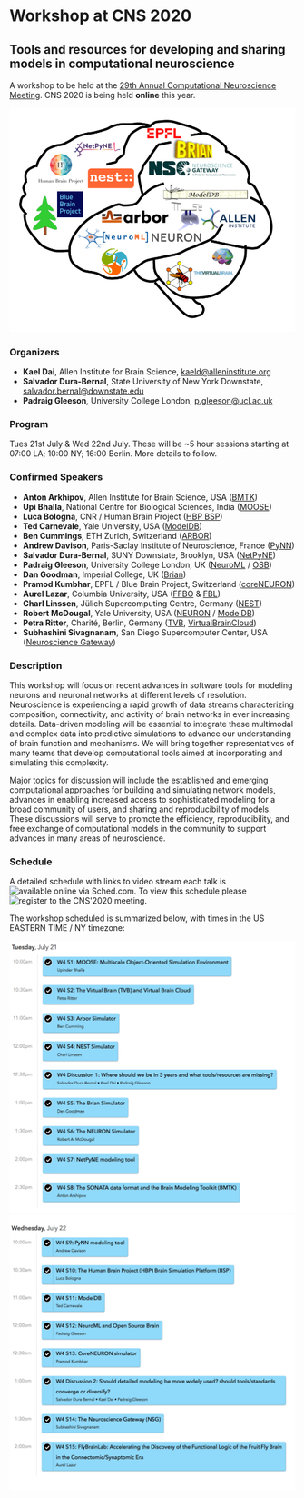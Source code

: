 # Workshop at CNS 2020

## Tools and resources for developing and sharing models in computational neuroscience

A workshop to be held at the [29th Annual Computational Neuroscience Meeting](https://www.cnsorg.org/cns-2020). 
CNS 2020 is being held **online** this year. 

![CNS2020 Workshop](images/cns2020_workshop_logo.png)

### Organizers

- **Kael Dai**, Allen Institute for Brain Science, kaeld@alleninstitute.org 
- **Salvador Dura-Bernal**, State University of New York Downstate, salvador.bernal@downstate.edu
- **Padraig Gleeson**, University College London, p.gleeson@ucl.ac.uk

### Program

Tues 21st July & Wed 22nd July. These will be ~5 hour sessions starting at 07:00 LA; 10:00 NY; 16:00 Berlin. More details to follow.

### Confirmed Speakers

- **Anton Arkhipov**, Allen Institute for Brain Science, USA ([BMTK](https://alleninstitute.github.io/bmtk/)) 
- **Upi Bhalla**, National Centre for Biological Sciences, India ([MOOSE](https://moose.ncbs.res.in/))
- **Luca Bologna**, CNR / Human Brain Project ([HBP BSP](https://www.humanbrainproject.eu/en/brain-simulation/brain-simulation-platform/))
- **Ted Carnevale**, Yale University, USA ([ModelDB](https://senselab.med.yale.edu/ModelDB))
- **Ben Cummings**, ETH Zurich, Switzerland ([ARBOR](https://github.com/arbor-sim/arbor))
- **Andrew Davison**, Paris-Saclay Institute of Neuroscience, France ([PyNN](http://neuralensemble.org/PyNN/))
- **Salvador Dura-Bernal**, SUNY Downstate, Brooklyn, USA ([NetPyNE](http://netpyne.org/)) 
- **Padraig Gleeson**, University College London, UK ([NeuroML](http://www.neuroml.org) / [OSB](http://www.opensourcebrain.org)) 
- **Dan Goodman**, Imperial College, UK ([Brian](https://briansimulator.org/)) 
- **Pramod Kumbhar**, EPFL / Blue Brain Project, Switzerland ([coreNEURON](https://neuron.yale.edu/neuron/)) 
- **Aurel Lazar**, Columbia University, USA ([FFBO](http://fruitflybrain.org) & [FBL](https://flybrainlab.github.io))
- **Charl Linssen**, Jülich Supercomputing Centre, Germany ([NEST](https://nest-simulator.org)) 
- **Robert McDougal**, Yale University, USA ([NEURON](https://neuron.yale.edu/neuron/) / [ModelDB](https://senselab.med.yale.edu/ModelDB)) 
- **Petra Ritter**, Charité, Berlin, Germany ([TVB](https://www.thevirtualbrain.org), [VirtualBrainCloud](https://virtualbraincloud-2020.eu/))
- **Subhashini Sivagnanam**, San Diego Supercomputer Center, USA ([Neuroscience Gateway](https://www.nsgportal.org))


### Description

This workshop will focus on recent advances in software tools for modeling neurons 
and neuronal networks at different levels of resolution. Neuroscience is experiencing 
a rapid growth of data streams characterizing composition, connectivity, and activity 
of brain networks in ever increasing details. Data-driven modeling will be essential 
to integrate these multimodal and complex data into predictive simulations to advance our 
understanding of brain function and mechanisms. We will bring together representatives of 
many teams that develop computational tools aimed at incorporating and simulating this complexity. 

Major topics for discussion will include the established and emerging computational approaches for 
building and simulating network models, advances in enabling increased access to sophisticated 
modeling for a broad community of users, and sharing and reproducibility of models. 
These discussions will serve to promote the efficiency, reproducibility, and free exchange of 
computational models in the community to support advances in many areas of neuroscience.


### Schedule

A detailed schedule with links to video stream each talk is ![available online via Sched.com](https://cns2020online.sched.com/overview/type/Workshop/W04%3A+Tools+and+resources+for+developing+and+sharing+models+in+computational+neuroscience). To view this schedule please ![register to the CNS'2020 meeting](https://www.cnsorg.org/cns-2020).

The workshop scheduled is summarized below, with times in the US EASTERN TIME / NY timezone:

![CNS2020 Workshop](images/schedule_day1.png)
![CNS2020 Workshop](images/schedule_day2.png)

